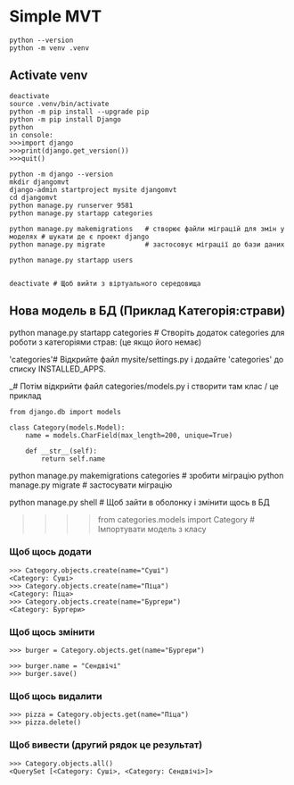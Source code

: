 # Simple MVT
```
python --version
python -m venv .venv

```
## Activate venv
```
deactivate
source .venv/bin/activate
python -m pip install --upgrade pip
python -m pip install Django
python
in console:
>>>import django
>>>print(django.get_version())
>>>quit()

python -m django --version
mkdir djangomvt
django-admin startproject mysite djangomvt
cd djangomvt
python manage.py runserver 9581
python manage.py startapp categories

python manage.py makemigrations   # створює файли міграцій для змін у моделях # шукати де є проект django
python manage.py migrate          # застосовує міграції до бази даних

python manage.py startapp users


deactivate # Щоб вийти з віртуального середовища
```

## Нова модель в БД (Приклад Категорія:страви)
python manage.py startapp categories # Створіть додаток categories для роботи з категоріями страв: (це якщо його немає)

'categories'# Відкрийте файл mysite/settings.py і додайте 'categories' до списку INSTALLED_APPS.
    
_# Потім відкрийти файл categories/models.py і створити там клас / це приклад
```
from django.db import models

class Category(models.Model):
    name = models.CharField(max_length=200, unique=True)

    def __str__(self):
        return self.name
```
python manage.py makemigrations categories # зробити міграцію 
python manage.py migrate # застосувати міграцію

python manage.py shell # Щоб зайти в оболонку і змінити щось в БД

>>>>from categories.models import Category # Імпортувати модель з класу 
### Щоб щось додати
``` 
>>> Category.objects.create(name="Суші")
<Category: Суші>
>>> Category.objects.create(name="Піца")
<Category: Піца>
>>> Category.objects.create(name="Бургери")
<Category: Бургери>
```
### Щоб щось змінити
``` 
>>> burger = Category.objects.get(name="Бургери")

>>> burger.name = "Сендвічі"
>>> burger.save()
```
### Щоб щось видалити
``` 
>>> pizza = Category.objects.get(name="Піца")
>>> pizza.delete()
``` 
### Щоб вивести (другий рядок це результат)
``` 
>>> Category.objects.all()
<QuerySet [<Category: Суші>, <Category: Сендвічі>]>
``` 